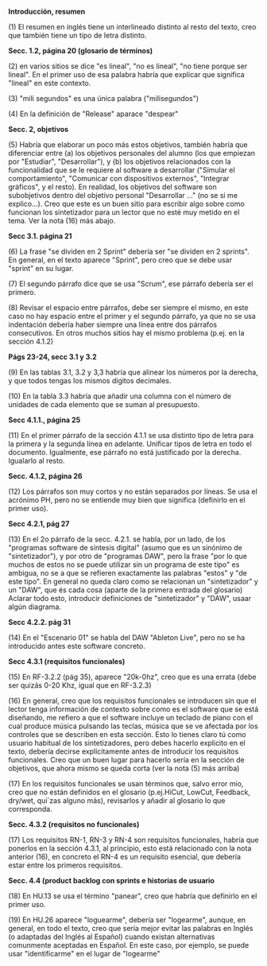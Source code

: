 **Introducción, resumen**

(1) El resumen en inglés tiene un interlineado distinto al resto del texto, creo 
que también tiene un tipo de letra distinto.

**Secc. 1.2, página 20 (glosario de términos)**

(2) en varios sitios se dice "es lineal", "no es lineal", "no tiene porque ser lineal". 
En el primer uso de esa palabra habría que explicar que significa "lineal" en este contexto.

(3) "mili segundos" es una única palabra ("milisegundos")

(4) En la definición de "Release" aparace "despear"

**Secc. 2, objetivos**

(5) Habría que elaborar un poco más estos objetivos, también habría que diferenciar entre (a) los
objetivos personales del alumno (los que empiezan por "Estudiar", "Desarrollar"), y (b) los 
objetivos relacionados con la funcionalidad que se le requiere  al software a desarrollar 
("Simular el comportamiento", "Comunicar con dispositivos externos", "Integrar gráficos", y el
resto). En realidad, los objetivos del software son subobjetivos dentro del objetivo personal 
"Desarrollar ..." (no se si me explico...). Creo que este es un buen sitio para escribir algo sobre 
como funcionan los sintetizador para un lector que no esté muy metido en el tema. Ver la nota (16) 
más abajo.

**Secc 3.1. página 21**

(6) La frase "se dividen en 2 Sprint" debería ser "se dividen en 2 sprints". En general, en el texto aparece "Sprint", pero creo que se debe usar "sprint" en su lugar.

(7) El segundo párrafo dice que se usa "Scrum", ese párrafo debería ser el primero.

(8) Revisar el espacio entre párrafos, debe ser siempre el mismo, en este caso no hay espacio entre
el primer y el segundo párrafo, ya que no se usa indentación debería haber siempre una línea entre
dos párrafos consecutivos. En otros muchos sitios hay el mismo problema (p.ej. en la sección 4.1.2)

**Págs 23-24, secc 3.1 y 3.2**

(9) En las tablas 3.1, 3.2 y 3,3 habría que alinear los números por la derecha, y que todos tengas 
los mismos dígitos decimales.

(10) En la tabla 3.3 habría que añadir una columna con el número de  unidades de cada elemento que
se suman al presupuesto.

**Secc 4.1.1., página 25**

(11) En el primer párrafo de la sección 4.1.1 se usa distinto tipo de letra para la primera y la 
segunda línea en adelante. Unificar tipos de letra en todo el documento. Igualmente, ese párrafo no
está justificado por la derecha. Igualarlo al resto.


**Secc. 4.1.2, página 26**

(12) Los párrafos son muy cortos y no están separados por líneas. Se usa el acrónimo PH, pero no se entiende muy bien que significa (definirlo en el primer uso).

**Secc 4.2.1, pág 27**

(13) En el 2o párrafo de la secc. 4.2.1. se habla, por un lado, de los "programas software de 
síntesis digital" (asumo que es un sinónimo de "sintetizador"), y por otro de "programas DAW", pero 
la frase "por lo que muchos de estos no se puede utilizar sin un programa de este tipo" es ambigua,
no se a que se refieren exactamente las palabras "estos" y "de este tipo". En general no queda claro
como se relacionan un "sintetizador" y un "DAW", que és cada cosa (aparte de la primera entrada del
glosario) Aclarar todo esto, introducir definiciones de "sintetizador" y "DAW", usaar algún 
diagrama.

**Secc 4.2.2. pág 31**

(14) En el "Escenario 01" se habla del DAW "Ableton Live", pero no se ha introducido antes este 
software concreto.

**Secc 4.3.1 (requisitos funcionales)**

(15) En RF-3.2.2 (pág 35), aparece "20k-0hz", creo que es una errata (debe ser quizás 0-20 Khz, igual que en RF-3.2.3)

(16) En general, creo que los requisitos funcionales se introducen sin que el lector tenga 
información de contexto sobre como es el software que se está diseñando, me refiero a que el 
software incluye un teclado de piano con el cual produce música pulsando las teclas, música que se 
ve afectada por los controles que se describen en esta sección. Esto lo tienes claro tú como usuario
habitual de los sintetizadores, pero debes hacerlo explicito en el texto, debería decirse 
explícitamente antes de introducir los requisitos funcionales. Creo que un buen lugar para hacerlo 
sería en la sección de objetivos, que ahora mismo se queda corta (ver la nota (5) más arriba)

(17) En los requisitos funcionales se usan términos que, salvo error mio, creo que no están 
definidos en el glosario (p.ej.HiCut, LowCut, Feedback, dry/wet, qui´zas alguno más), revisarlos y
añadir al glosario lo que corresponda.

**Secc. 4.3.2 (requisitos no funcionales)**

(17) Los requisitos RN-1, RN-3 y RN-4 son requisitos funcionales, habría que ponerlos en la sección
4.3.1, al principio, esto está relacionado con la nota anterior (16), en concreto el RN-4 es un 
requisito esencial, que debería estar entre los primeros requisitos.

**Secc. 4.4 (product backlog con sprints e historias de usuario**

(18) En HU.13 se usa el término "panear", creo que habría que definirlo en el primer uso.

(19) En HU.26 aparece "loguearme", debería ser "logearme", aunque, en general, en todo el texto, creo
que sería mejor evitar las palabras en Inglés (o adaptadas del Inglés al Español) cuando existan 
alternativas comunmente aceptadas en Español.  En este caso, por ejemplo, se puede usar "identificarme" 
en el lugar de "logearme"


